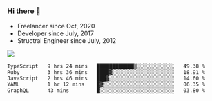 ### Hi there 👋

- Freelancer since Oct, 2020
- Developer since July, 2017
- Structral Engineer since July, 2012

<img src="https://github-readme-stats.vercel.app/api?username=an-lee&show_icons=true&icon_color=0366d6&text_color=24292e&bg_color=ffffff&hide_title=true" />

<!--START_SECTION:waka-->
```text
TypeScript   9 hrs 24 mins   ████████████▒░░░░░░░░░░░░   49.38 % 
Ruby         3 hrs 36 mins   ████▓░░░░░░░░░░░░░░░░░░░░   18.91 % 
JavaScript   2 hrs 46 mins   ███▓░░░░░░░░░░░░░░░░░░░░░   14.60 % 
YAML         1 hr 12 mins    █▓░░░░░░░░░░░░░░░░░░░░░░░   06.35 % 
GraphQL      43 mins         █░░░░░░░░░░░░░░░░░░░░░░░░   03.80 % 
```
<!--END_SECTION:waka-->
